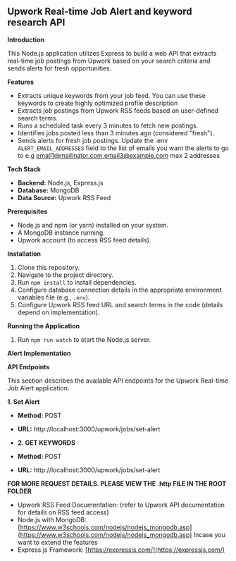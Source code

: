 ## Upwork Real-time Job Alert and keyword research API

**Introduction**

This Node.js application utilizes Express to build a web API that extracts real-time job postings from Upwork based on your search criteria and sends alerts for fresh opportunities.

**Features**

- Extracts unique keywords from your job feed. You can use these keywords to create highly optimized profile description
- Extracts job postings from Upwork RSS feeds based on user-defined search terms.
- Runs a scheduled task every 3 minutes to fetch new postings.
- Identifies jobs posted less than 3 minutes ago (considered "fresh").
- Sends alerts for fresh job postings. Update the .env `ALERT_EMAIL_ADDRESSES` field to the list of emails you want the alerts to go to e.g email1@mailinator.com,email3@example.com max 2 addresses

**Tech Stack**

- **Backend:** Node.js, Express.js
- **Database:** MongoDB
- **Data Source:** Upwork RSS Feed

**Prerequisites**

- Node.js and npm (or yarn) installed on your system.
- A MongoDB instance running.
- Upwork account (to access RSS feed details).

**Installation**

1. Clone this repository.
2. Navigate to the project directory.
3. Run `npm install` to install dependencies.
4. Configure database connection details in the appropriate environment variables file (e.g., `.env`).
5. Configure Upwork RSS feed URL and search terms in the code (details depend on implementation).

**Running the Application**

1. Run `npm run watch` to start the Node.js server.

**Alert Implementation**

**API Endpoints**

This section describes the available API endpoints for the Upwork Real-time Job Alert application.

**1. Set Alert**

- **Method:** POST
- **URL:** http://localhost:3000/upwork/jobs/set-alert

- **2. GET KEYWORDS**

- **Method:** POST
- **URL:** http://localhost:3000/upwork/jobs/set-alert

**FOR MORE REQUEST DETAILS. PLEASE VIEW THE .http FILE IN THE ROOT FOLDER**
- Upwork RSS Feed Documentation: (refer to Upwork API documentation for details on RSS feed access)
- Node.js with MongoDB: [https://www.w3schools.com/nodejs/nodejs_mongodb.asp](https://www.w3schools.com/nodejs/nodejs_mongodb.asp) Incase you want to extend the features
- Express.js Framework: [https://expressjs.com/](https://expressjs.com/)
```
